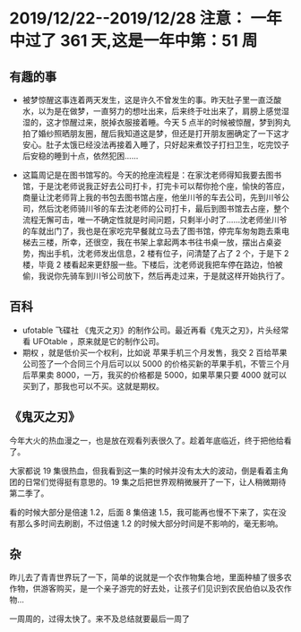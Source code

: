 # 2019/12/22--2019/12/28 注意： 一年中过了 361 天,这是一年中第：51 周

## 有趣的事

- 被梦惊醒这事连着两天发生，这是许久不曾发生的事。昨天肚子里一直泛酸水，以为是在做梦，一直努力的想吐出来，后来终于吐出来了，肩膀上感觉湿湿的，这才惊醒过来，脱掉衣服接着睡。今天 5 点半的时候被惊醒，梦到狗丸拍了婚纱照晒朋友圈，醒后我知道这是梦，但还是打开朋友圈确定了一下这才安心。肚子太饿已经没法再接着入睡了，只好起来煮饺子打扫卫生，吃完饺子后安稳的睡到十点，依然犯困......

- 这篇周记是在图书馆写的。今天的抢座流程是：在家沈老师得知我要去图书馆，于是沈老师说我正好去公司打卡，打完卡可以帮你抢个座，愉快的答应，商量让沈老师背上我的书包去图书馆占座，他坐川爷的车去公司，先到川爷公司，然后沈老师骑川爷的车去沈老师的公司打卡，最后到图书馆去占座，整个流程无懈可击，唯一不确定性就是时间问题，只剩半小时了......沈老师坐川爷的车就出门了，我也是在家吃完早餐就立马去了图书馆，停完车匆匆跑去乘电梯去三楼，所幸，还很空，我在书架上拿起两本书往书桌一放，摆出占桌姿势，掏出手机，沈老师发出信息，2 楼有位子，问清楚了占了 2 个，于是下 2 楼，毕竟 2 楼看起来更舒服一些。下楼后，沈老师说我把车停在路边，怕被偷，我说你先骑车到川爷公司放下，然后再走过来，于是就这样开始执行了。

## 百科

- ufotable 飞碟社 《鬼灭之刃》的制作公司。最近再看《鬼灭之刃》，片头经常看 UFOtable ，原来就是它的制作公司。
- 期权 ，就是低价买一个权利，比如说 苹果手机三个月发售，我交 2 百给苹果公司签了一个合同三个月后可以以 5000 的价格买新的苹果手机，不管三个月后苹果卖 8000，一万，我买的价格都是 5000，如果苹果只要 4000 就可以买到了，那我也可以不买。这就是期权。

## 《鬼灭之刃》

今年大火的热血漫之一，也是放在观看列表很久了。趁着年底临近，终于把他给看了。

大家都说 19 集很热血，但我看到这一集的时候并没有太大的波动，倒是看着主角团的日常们觉得挺有意思的。19 集之后把世界观稍微展开了一下，让人稍微期待第二季了。

看的时候大部分是倍速 1.2，后面 8 集倍速 1.5，我可能再也慢不下来了，实在没有那么多时间去刷剧，不过倍速 1.2 的时候大部分时间是不影响的，毫无影响。

## 杂

昨儿去了青青世界玩了一下，简单的说就是一个农作物集合地，里面种植了很多农作物，供游客购买，是一个亲子游完的好去处，让孩子们见识到农民伯伯以及农作物...

一周周的，过得太快了。来不及总结就要最后一周了
